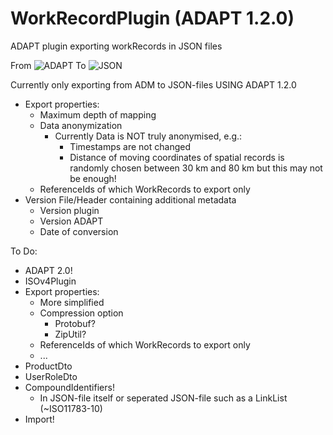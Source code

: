 # WorkRecordPlugin (ADAPT 1.2.0)
ADAPT plugin exporting workRecords in JSON files


From
![ADAPT](https://i.imgur.com/1HWzEz6.png)
To
![JSON](https://i.imgur.com/PV0eZhR.png)

Currently only exporting from ADM to JSON-files USING ADAPT 1.2.0


- Export properties:
  - Maximum depth of mapping
  - Data anonymization 
    - Currently Data is NOT truly anonymised, e.g.: 
      - Timestamps are not changed
      - Distance of moving coordinates of spatial records is randomly chosen between 30 km and 80 km but this may not be enough!
  - ReferenceIds of which WorkRecords to export only
- Version File/Header containing additional metadata 
  - Version plugin
  - Version ADAPT
  - Date of conversion
  


To Do:
- ADAPT 2.0!
- ISOv4Plugin
- Export properties: 
  - More simplified  
  - Compression option
    - Protobuf?
    - ZipUtil?  
  - ReferenceIds of which WorkRecords to export only
  - ...  
- ProductDto
- UserRoleDto
- CompoundIdentifiers!
  - In JSON-file itself or seperated JSON-file such as a LinkList (~ISO11783-10)
- Import!

  
